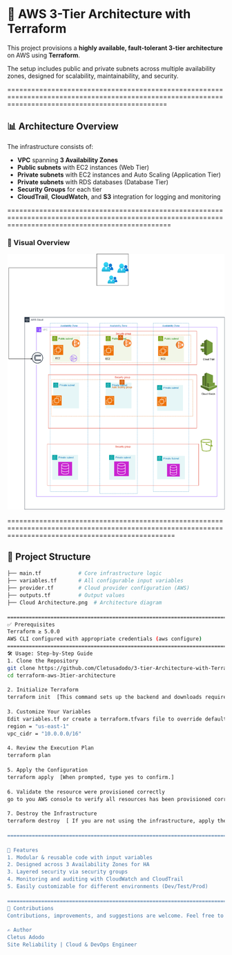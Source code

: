# 🚀 AWS 3-Tier Architecture with Terraform

This project provisions a **highly available, fault-tolerant 3-tier architecture** on AWS using **Terraform**. 

The setup includes public and private subnets across multiple availability zones, designed for scalability, maintainability, and security.

====================================================================================================================================================

## 📊 Architecture Overview

The infrastructure consists of:

- **VPC** spanning **3 Availability Zones**
- **Public subnets** with EC2 instances (Web Tier)
- **Private subnets** with EC2 instances and Auto Scaling (Application Tier)
- **Private subnets** with RDS databases (Database Tier)
- **Security Groups** for each tier
- **CloudTrail**, **CloudWatch**, and **S3** integration for logging and monitoring

=====================================================================================================================================================

### 📌 Visual Overview

![Cloud Architecture](./Cloud%20Architecture.png)

======================================================================================================================================================

## 📁 Project Structure

```bash
├── main.tf            # Core infrastructure logic
├── variables.tf       # All configurable input variables
├── provider.tf        # Cloud provider configuration (AWS)
├── outputs.tf         # Output values
├── Cloud Architecture.png  # Architecture diagram

========================================================================================================================================================
✅ Prerequisites
Terraform ≥ 5.0.0
AWS CLI configured with appropriate credentials (aws configure)
========================================================================================================================================================
🛠️ Usage: Step-by-Step Guide
1. Clone the Repository
git clone https://github.com/Cletusadodo/3-tier-Architecture-with-Terraform.git
cd terraform-aws-3tier-architecture

2. Initialize Terraform
terraform init  [This command sets up the backend and downloads required provider plugins]

3. Customize Your Variables
Edit variables.tf or create a terraform.tfvars file to override default values. Example:
region = "us-east-1"
vpc_cidr = "10.0.0.0/16"

4. Review the Execution Plan
terraform plan

5. Apply the Configuration
terraform apply  [When prompted, type yes to confirm.]

6. Validate the resource were provisioned correctly
go to you AWS console to verify all resources has been provisioned correctly

7. Destroy the Infrastructure 
terraform destroy  [ If you are not using the infrastructure, apply the terraform destroy command so you don't incur bills]

=====================================================================================================================================================

🧰 Features
1. Modular & reusable code with input variables
2. Designed across 3 Availability Zones for HA
3. Layered security via security groups
4. Monitoring and auditing with CloudWatch and CloudTrail
5. Easily customizable for different environments (Dev/Test/Prod)

=======================================================================================================================================================
🙌 Contributions
Contributions, improvements, and suggestions are welcome. Feel free to fork and PR!

✍️ Author
Cletus Adodo
Site Reliability | Cloud & DevOps Engineer


